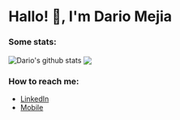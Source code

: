 # Hallo! 👋, I'm Dario Mejia

<!--
Here are some ideas to get you started:

- 🔭 I’m currently working on ...
- 🌱 I’m currently learning ...
- 👯 I’m looking to collaborate on ...
- 🤔 I’m looking for help with ...
- 💬 Ask me about ...
- 📫 How to reach me: ...
- 😄 Pronouns: ...
- ⚡ Fun fact: ...
-->

### Some stats:
<img align="center" src="https://github-readme-stats.vercel.app/api/top-langs/?username=dariomejia&title_color=fff&text_color=9f9f9f&bg_color=151515&hide=jupyter%20notebook" alt="Dario's github stats" />                                                                                                                                                       <img align="center" src="https://github-readme-stats.vercel.app/api?username=dariomejia&hide=issues&count_private=true&show_icons=true&title_color=fff&icon_color=79ff97&text_color=9f9f9f&bg_color=151515&line_height=40" />

### How to reach me:
- [LinkedIn](https://www.linkedin.com/in/dario-mejia-caballero/)
- [Mobile](https://wa.me/573006264030)
